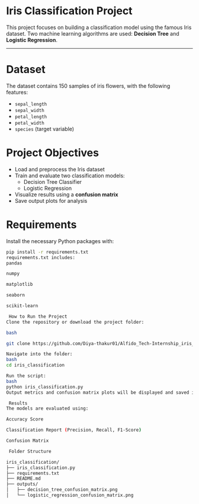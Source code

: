 # Iris Classification Project

This project focuses on building a classification model using the famous Iris dataset. Two machine learning algorithms are used: **Decision Tree** and **Logistic Regression**.

---

# Dataset

The dataset contains 150 samples of iris flowers, with the following features:

- `sepal_length`
- `sepal_width`
- `petal_length`
- `petal_width`
- `species` (target variable)

# Project Objectives

- Load and preprocess the Iris dataset
- Train and evaluate two classification models:
  - Decision Tree Classifier
  - Logistic Regression
- Visualize results using a **confusion matrix**
- Save output plots for analysis

# Requirements

Install the necessary Python packages with:

```bash
pip install -r requirements.txt
requirements.txt includes:
pandas

numpy

matplotlib

seaborn

scikit-learn

 How to Run the Project
Clone the repository or download the project folder:

bash

git clone https://github.com/Diya-thakur01/Alfido_Tech-Internship_iris_classification.git

Navigate into the folder:
bash
cd iris_classification

Run the script:
bash
python iris_classification.py
Output metrics and confusion matrix plots will be displayed and saved in the outputs/ folder.

 Results
The models are evaluated using:

Accuracy Score

Classification Report (Precision, Recall, F1-Score)

Confusion Matrix

 Folder Structure

iris_classification/
├── iris_classification.py
├── requirements.txt
├── README.md
├── outputs/
│   ├── decision_tree_confusion_matrix.png
│   └── logistic_regression_confusion_matrix.png

